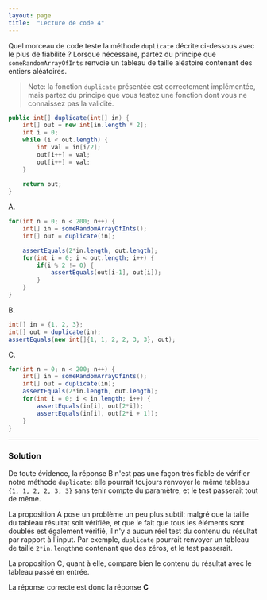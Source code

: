```yaml
---
layout: page
title:  "Lecture de code 4"
---
```


Quel morceau de code teste la méthode `duplicate` décrite ci-dessous avec le plus de fiabilité ?
Lorsque nécessaire, partez du principe que `someRandomArrayOfInts` renvoie un tableau de taille aléatoire contenant des entiers aléatoires.
> Note: la fonction `duplicate` présentée est correctement implémentée, mais partez du principe que vous testez une fonction dont vous ne connaissez pas la validité. 

```java
public int[] duplicate(int[] in) {
	int[] out = new int[in.length * 2];
	int i = 0;
	while (i < out.length) {
		int val = in[i/2];
		out[i++] = val;
		out[i++] = val;
	}
	
	return out;
}
```

A.
```java
for(int n = 0; n < 200; n++) {
	int[] in = someRandomArrayOfInts();
	int[] out = duplicate(in); 

	assertEquals(2*in.length, out.length);
	for(int i = 0; i < out.length; i++) {
		if(i % 2 != 0) {
			assertEquals(out[i-1], out[i]);
		}
	}
}
```

B.
```java
int[] in = {1, 2, 3};
int[] out = duplicate(in);
assertEquals(new int[]{1, 1, 2, 2, 3, 3}, out);
```

C.
```java
for(int n = 0; n < 200; n++) {
	int[] in = someRandomArrayOfInts();
	int[] out = duplicate(in);
	assertEquals(2*in.length, out.length);
	for(int i = 0; i < in.length; i++) {
		assertEquals(in[i], out[2*i]);
		assertEquals(in[i], out[2*i + 1]);
	}
}
```

***

### Solution

De toute évidence, la réponse B n'est pas une façon très fiable de vérifier notre méthode `duplicate`: elle pourrait toujours renvoyer le même tableau `{1, 1, 2, 2, 3, 3}` sans tenir compte du paramètre, et le test passerait tout de même.

La proposition A pose un problème un peu plus subtil: malgré que la taille du tableau résultat soit vérifiée, et que le fait que tous les éléments sont doublés est également vérifié, il n'y a aucun réel test du contenu du résultat par rapport à l'input. Par exemple, `duplicate` pourrait renvoyer un tableau de taille `2*in.length`ne contenant que des zéros, et le test passerait.

La proposition C, quant à elle, compare bien le contenu du résultat avec le tableau passé en entrée.

La réponse correcte est donc la réponse **C**
